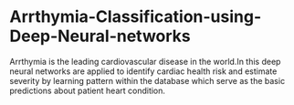 # Arrthymia-Classification-using-Deep-Neural-networks
Arrthymia is the leading cardiovascular disease in the world.In this deep neural networks are applied to identify cardiac health risk and estimate severity by learning pattern within the database which serve as the basic predictions about patient heart condition.
